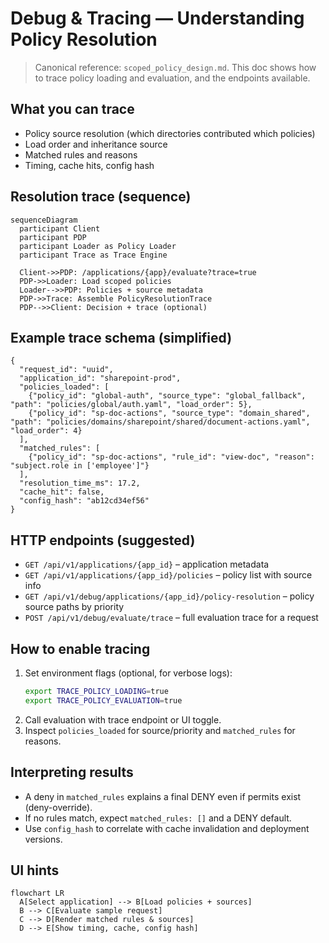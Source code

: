 # Debug & Tracing — Understanding Policy Resolution

> Canonical reference: `scoped_policy_design.md`. This doc shows how to trace policy loading and evaluation, and the endpoints available.

## What you can trace
- Policy source resolution (which directories contributed which policies)
- Load order and inheritance source
- Matched rules and reasons
- Timing, cache hits, config hash

## Resolution trace (sequence)
```mermaid
sequenceDiagram
  participant Client
  participant PDP
  participant Loader as Policy Loader
  participant Trace as Trace Engine

  Client->>PDP: /applications/{app}/evaluate?trace=true
  PDP->>Loader: Load scoped policies
  Loader-->>PDP: Policies + source metadata
  PDP->>Trace: Assemble PolicyResolutionTrace
  PDP-->>Client: Decision + trace (optional)
```

## Example trace schema (simplified)
```jsonc
{
  "request_id": "uuid",
  "application_id": "sharepoint-prod",
  "policies_loaded": [
    {"policy_id": "global-auth", "source_type": "global_fallback", "path": "policies/global/auth.yaml", "load_order": 5},
    {"policy_id": "sp-doc-actions", "source_type": "domain_shared", "path": "policies/domains/sharepoint/shared/document-actions.yaml", "load_order": 4}
  ],
  "matched_rules": [
    {"policy_id": "sp-doc-actions", "rule_id": "view-doc", "reason": "subject.role in ['employee']"}
  ],
  "resolution_time_ms": 17.2,
  "cache_hit": false,
  "config_hash": "ab12cd34ef56"
}
```

## HTTP endpoints (suggested)
- `GET /api/v1/applications/{app_id}` – application metadata
- `GET /api/v1/applications/{app_id}/policies` – policy list with source info
- `GET /api/v1/debug/applications/{app_id}/policy-resolution` – policy source paths by priority
- `POST /api/v1/debug/evaluate/trace` – full evaluation trace for a request

## How to enable tracing
1. Set environment flags (optional, for verbose logs):
   ```bash
   export TRACE_POLICY_LOADING=true
   export TRACE_POLICY_EVALUATION=true
   ```
2. Call evaluation with trace endpoint or UI toggle.
3. Inspect `policies_loaded` for source/priority and `matched_rules` for reasons.

## Interpreting results
- A deny in `matched_rules` explains a final DENY even if permits exist (deny-override).
- If no rules match, expect `matched_rules: []` and a DENY default.
- Use `config_hash` to correlate with cache invalidation and deployment versions.

## UI hints
```mermaid
flowchart LR
  A[Select application] --> B[Load policies + sources]
  B --> C[Evaluate sample request]
  C --> D[Render matched rules & sources]
  D --> E[Show timing, cache, config hash]
```
